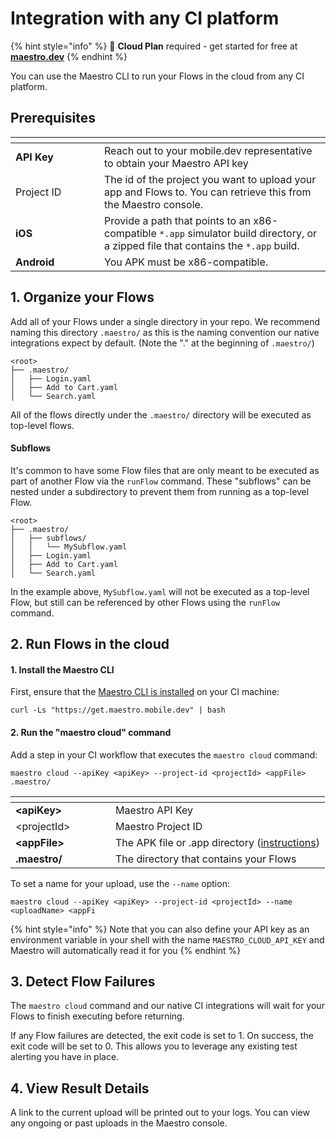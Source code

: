 # Integration with any CI platform

{% hint style="info" %}
🚀 **Cloud Plan** required - get started for free at [**maestro.dev**](https://signin.maestro.dev/sign-up)
{% endhint %}

You can use the Maestro CLI to run your Flows in the cloud from any CI platform.

## Prerequisites

<table data-header-hidden><thead><tr><th width="126"></th><th></th></tr></thead><tbody><tr><td><strong>API Key</strong></td><td>Reach out to your mobile.dev representative to obtain your Maestro API key</td></tr><tr><td>Project ID</td><td>The id of the project you want to upload your app and Flows to. You can retrieve this from the Maestro console.</td></tr><tr><td><strong>iOS</strong></td><td>Provide a path that points to an x86-compatible <code>*.app</code> simulator build directory, or a zipped file that contains the <code>*.app</code> build.</td></tr><tr><td><strong>Android</strong></td><td>You APK must be x86-compatible.</td></tr></tbody></table>

## 1.  Organize your Flows

Add all of your Flows under a single directory in your repo. We recommend naming this directory `.maestro/`  as this is the naming convention our native integrations expect by default. (Note the "." at the beginning of `.maestro/`)

```
<root>
├── .maestro/
│   ├── Login.yaml
│   ├── Add to Cart.yaml
│   └── Search.yaml
```

All of the flows directly under the `.maestro/` directory will be executed as top-level flows.

#### Subflows

It's common to have some Flow files that are only meant to be executed as part of another Flow via the `runFlow` command. These "subflows" can be nested under a subdirectory to prevent them from running as a top-level Flow.

```
<root>
├── .maestro/
│   ├── subflows/
│   │   └── MySubflow.yaml
│   ├── Login.yaml
│   ├── Add to Cart.yaml
│   └── Search.yaml
```

In the example above, `MySubflow.yaml` will not be executed as a top-level Flow, but still can be referenced by other Flows using the `runFlow` command.

## 2. Run Flows in the cloud

#### 1. Install the Maestro CLI

First, ensure that the [Maestro CLI is installed](../../getting-started/installing-maestro/) on your CI machine:

```shell
curl -Ls "https://get.maestro.mobile.dev" | bash
```

#### 2. Run the "maestro cloud" command

Add a step in your CI workflow that executes the `maestro cloud` command:

```
maestro cloud --apiKey <apiKey> --project-id <projectId> <appFile> .maestro/
```

<table data-header-hidden><thead><tr><th width="144"></th><th></th></tr></thead><tbody><tr><td><strong>&#x3C;apiKey></strong></td><td>Maestro API Key</td></tr><tr><td>&#x3C;projectId></td><td>Maestro Project ID</td></tr><tr><td><strong>&#x3C;appFile></strong></td><td>The APK file or .app directory (<a href="../reference/build-your-app-for-cloud.md">instructions</a>)</td></tr><tr><td><strong>.maestro/</strong></td><td>The directory that contains your Flows</td></tr></tbody></table>

To set a name for your upload, use the `--name` option:

```
maestro cloud --apiKey <apiKey> --project-id <projectId> --name <uploadName> <appFi
```

{% hint style="info" %}
Note that you can also define your API key as an environment variable in your shell with the name `MAESTRO_CLOUD_API_KEY` and Maestro will automatically read it for you
{% endhint %}

## 3. Detect Flow Failures

The `maestro cloud` command and our native CI integrations will wait for your Flows to finish executing before returning.

If any Flow failures are detected, the exit code is set to 1. On success, the exit code will be set to 0. This allows you to leverage any existing test alerting you have in place.

## 4. View Result Details

A link to the current upload will be printed out to your logs. You can view any ongoing or past uploads in the Maestro console.
